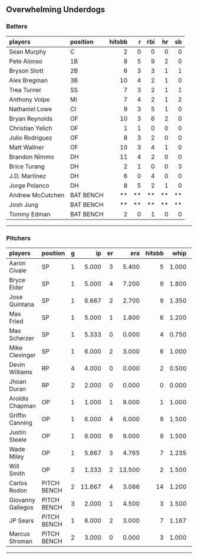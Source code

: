## Overwhelming Underdogs

### Batters

 
|players          |position  | hitsbb|  r| rbi| hr| sb| 
|:----------------|:---------|------:|--:|---:|--:|--:| 
|Sean Murphy      |C         |      2|  0|   0|  0|  0| 
|Pete Alonso      |1B        |      8|  5|   9|  2|  0| 
|Bryson Stott     |2B        |      6|  3|   3|  1|  1| 
|Alex Bregman     |3B        |     10|  4|   2|  1|  0| 
|Trea Turner      |SS        |      7|  3|   2|  1|  1| 
|Anthony Volpe    |MI        |      7|  4|   2|  1|  2| 
|Nathaniel Lowe   |CI        |      9|  3|   5|  1|  0| 
|Bryan Reynolds   |OF        |     10|  3|   6|  2|  0| 
|Christian Yelich |OF        |      1|  1|   0|  0|  0| 
|Julio Rodriguez  |OF        |      8|  3|   2|  0|  0| 
|Matt Wallner     |OF        |     10|  3|   4|  1|  0| 
|Brandon Nimmo    |DH        |     11|  4|   2|  0|  0| 
|Brice Turang     |DH        |      2|  1|   0|  0|  3| 
|J.D. Martinez    |DH        |      6|  0|   4|  0|  0| 
|Jorge Polanco    |DH        |      8|  5|   2|  1|  0| 
|Andrew McCutchen |BAT BENCH |     **| **|  **| **| **| 
|Josh Jung        |BAT BENCH |     **| **|  **| **| **| 
|Tommy Edman      |BAT BENCH |      2|  0|   1|  0|  0| 

* * *

### Pitchers

 
|players           |position    |  g|     ip| er|    era| hitsbb|  whip| so|  w| sv| 
|:-----------------|:-----------|--:|------:|--:|------:|------:|-----:|--:|--:|--:| 
|Aaron Civale      |SP          |  1|  5.000|  3|  5.400|      5| 1.000|  8|  0|  0| 
|Bryce Elder       |SP          |  1|  5.000|  4|  7.200|      9| 1.800|  6|  0|  0| 
|Jose Quintana     |SP          |  1|  6.667|  2|  2.700|      9| 1.350|  2|  1|  0| 
|Max Fried         |SP          |  1|  5.000|  1|  1.800|      6| 1.200|  6|  0|  0| 
|Max Scherzer      |SP          |  1|  5.333|  0|  0.000|      4| 0.750|  2|  1|  0| 
|Mike Clevinger    |SP          |  1|  6.000|  2|  3.000|      6| 1.000|  7|  0|  0| 
|Devin Williams    |RP          |  4|  4.000|  0|  0.000|      2| 0.500|  6|  0|  3| 
|Jhoan Duran       |RP          |  2|  2.000|  0|  0.000|      0| 0.000|  1|  0|  1| 
|Aroldis Chapman   |OP          |  1|  1.000|  1|  9.000|      1| 1.000|  2|  0|  0| 
|Griffin Canning   |OP          |  1|  6.000|  4|  6.000|      9| 1.500|  7|  0|  0| 
|Justin Steele     |OP          |  1|  6.000|  6|  9.000|      9| 1.500|  5|  0|  0| 
|Wade Miley        |OP          |  1|  5.667|  3|  4.765|      7| 1.235|  3|  1|  0| 
|Will Smith        |OP          |  2|  1.333|  2| 13.500|      2| 1.500|  0|  0|  0| 
|Carlos Rodon      |PITCH BENCH |  2| 11.667|  4|  3.086|     14| 1.200| 19|  1|  0| 
|Giovanny Gallegos |PITCH BENCH |  3|  2.000|  1|  4.500|      3| 1.500|  3|  0|  0| 
|JP Sears          |PITCH BENCH |  1|  6.000|  2|  3.000|      7| 1.167|  3|  1|  0| 
|Marcus Stroman    |PITCH BENCH |  2|  3.000|  0|  0.000|      3| 1.000|  4|  0|  0| 


* * *


